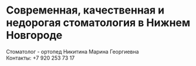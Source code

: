 # Современная, качественная и недорогая стоматология в Нижнем Новгороде

  
Стоматолог - ортопед Никитина Марина Георгиевна  
Контакты: +7 920 253 73 17
